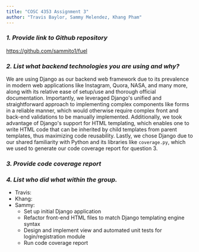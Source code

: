 ```yaml
---
title: "COSC 4353 Assignment 3"
author: "Travis Baylor, Sammy Melendez, Khang Pham"
---
```


### *1. Provide link to Github repository*

https://github.com/sammito1/fuel

### *2. List what backend technologies you are using and why?*

We are using Django as our backend web framework due to its prevalence in modern web applications like Instagram, Quora, NASA, and many more, along with its relative ease of setup/use and thorough official documentation. Importantly, we leveraged Django's unified and straightforward approach to implementing complex components like forms in a reliable manner, which would otherwise require complex front and back-end validations to be manually implemented. Additionally, we took advantage of Django's support for HTML templating, which enables one to write HTML code that can be inherited by child templates from parent templates, thus maximizing code reusability. Lastly, we chose Django due to our shared familiarity with Python and its libraries like `coverage.py`, which we used to generate our code coverage report for question 3.

### *3. Provide code coverage report*

### *4. List who did what within the group.*

* Travis:
* Khang:
* Sammy:
  * Set up initial Django application
  * Refactor front-end HTML files to match Django templating engine syntax
  * Design and implement view and automated unit tests for login/registration module
  * Run code coverage report